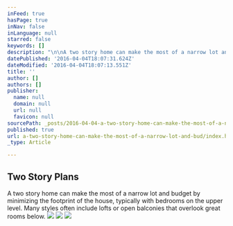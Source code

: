 ```yaml
---
inFeed: true
hasPage: true
inNav: false
inLanguage: null
starred: false
keywords: []
description: "\n\nA two story home can make the most of a narrow lot and budget by minimizing the footprint of the house, typically with bedrooms on the upper level. Many styles often include lofts or open balconies that overlook great rooms below. "
datePublished: '2016-04-04T18:07:31.624Z'
dateModified: '2016-04-04T18:07:13.551Z'
title: ''
author: []
authors: []
publisher:
  name: null
  domain: null
  url: null
  favicon: null
sourcePath: _posts/2016-04-04-a-two-story-home-can-make-the-most-of-a-narrow-lot-and-bud.md
published: true
url: a-two-story-home-can-make-the-most-of-a-narrow-lot-and-bud/index.html
_type: Article

---
```

## Two Story Plans

A two story home can make the most of a narrow lot and budget by minimizing the footprint of the house, typically with bedrooms on the upper level. Many styles often include lofts or open balconies that overlook great rooms below. ![](https://the-grid-user-content.s3-us-west-2.amazonaws.com/44cd6204-f0c4-4154-94fe-91d190bc5747.jpg)
![](https://the-grid-user-content.s3-us-west-2.amazonaws.com/c859b9f8-1168-45fb-a314-573043ebcfd3.jpg)
![](https://the-grid-user-content.s3-us-west-2.amazonaws.com/801f22e7-3542-4ffa-a19d-91fe2949ee4d.jpg)